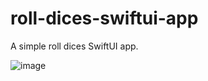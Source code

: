 # roll-dices-swiftui-app
A simple roll dices SwiftUI app.


![image](https://user-images.githubusercontent.com/20096045/167867335-6f720441-22d7-4923-a673-a531e29d4033.png)
